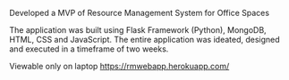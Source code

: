 Developed a MVP of Resource Management System for Office Spaces

The application was built using Flask Framework (Python), MongoDB, HTML, CSS and JavaScript. 
The entire application was ideated, designed and executed in a timeframe of two weeks. 

Viewable only on laptop
https://rmwebapp.herokuapp.com/
